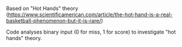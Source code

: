 Based on "Hot Hands" theory (https://www.scientificamerican.com/article/the-hot-hand-is-a-real-basketball-phenomenon-but-it-is-rare/) 

Code analyses binary input (0 for miss, 1 for score) to investigate "hot hands" theory. 
